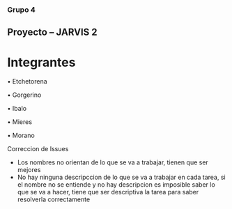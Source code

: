 ### Grupo 4

## Proyecto  – JARVIS 2

# Integrantes

• Etchetorena

• Gorgerino

• Ibalo

• Mieres

• Morano

Correccion de Issues

* Los nombres no orientan de lo que se va a trabajar, tienen que ser mejores
* No hay ninguna descripccion de lo que se va a trabajar en cada tarea, si el nombre no se entiende y no hay descripcion es imposible saber lo que se va a hacer, tiene que ser descriptiva la tarea para saber resolverla correctamente  
